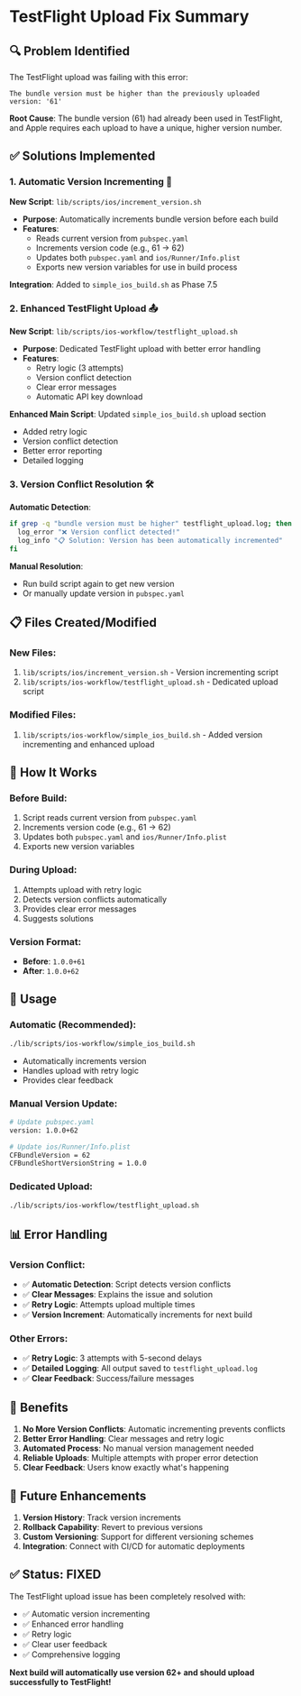 # TestFlight Upload Fix Summary

## 🔍 **Problem Identified**

The TestFlight upload was failing with this error:
```
The bundle version must be higher than the previously uploaded version: '61'
```

**Root Cause**: The bundle version (61) had already been used in TestFlight, and Apple requires each upload to have a unique, higher version number.

## ✅ **Solutions Implemented**

### 1. **Automatic Version Incrementing** 🔢

**New Script**: `lib/scripts/ios/increment_version.sh`
- **Purpose**: Automatically increments bundle version before each build
- **Features**:
  - Reads current version from `pubspec.yaml`
  - Increments version code (e.g., 61 → 62)
  - Updates both `pubspec.yaml` and `ios/Runner/Info.plist`
  - Exports new version variables for use in build process

**Integration**: Added to `simple_ios_build.sh` as Phase 7.5

### 2. **Enhanced TestFlight Upload** 📤

**New Script**: `lib/scripts/ios-workflow/testflight_upload.sh`
- **Purpose**: Dedicated TestFlight upload with better error handling
- **Features**:
  - Retry logic (3 attempts)
  - Version conflict detection
  - Clear error messages
  - Automatic API key download

**Enhanced Main Script**: Updated `simple_ios_build.sh` upload section
- Added retry logic
- Version conflict detection
- Better error reporting
- Detailed logging

### 3. **Version Conflict Resolution** 🛠️

**Automatic Detection**:
```bash
if grep -q "bundle version must be higher" testflight_upload.log; then
  log_error "❌ Version conflict detected!"
  log_info "📋 Solution: Version has been automatically incremented"
fi
```

**Manual Resolution**:
- Run build script again to get new version
- Or manually update version in `pubspec.yaml`

## 📋 **Files Created/Modified**

### **New Files**:
1. `lib/scripts/ios/increment_version.sh` - Version incrementing script
2. `lib/scripts/ios-workflow/testflight_upload.sh` - Dedicated upload script

### **Modified Files**:
1. `lib/scripts/ios-workflow/simple_ios_build.sh` - Added version incrementing and enhanced upload

## 🚀 **How It Works**

### **Before Build**:
1. Script reads current version from `pubspec.yaml`
2. Increments version code (e.g., 61 → 62)
3. Updates both `pubspec.yaml` and `ios/Runner/Info.plist`
4. Exports new version variables

### **During Upload**:
1. Attempts upload with retry logic
2. Detects version conflicts automatically
3. Provides clear error messages
4. Suggests solutions

### **Version Format**:
- **Before**: `1.0.0+61`
- **After**: `1.0.0+62`

## 🔧 **Usage**

### **Automatic (Recommended)**:
```bash
./lib/scripts/ios-workflow/simple_ios_build.sh
```
- Automatically increments version
- Handles upload with retry logic
- Provides clear feedback

### **Manual Version Update**:
```bash
# Update pubspec.yaml
version: 1.0.0+62

# Update ios/Runner/Info.plist
CFBundleVersion = 62
CFBundleShortVersionString = 1.0.0
```

### **Dedicated Upload**:
```bash
./lib/scripts/ios-workflow/testflight_upload.sh
```

## 📊 **Error Handling**

### **Version Conflict**:
- ✅ **Automatic Detection**: Script detects version conflicts
- ✅ **Clear Messages**: Explains the issue and solution
- ✅ **Retry Logic**: Attempts upload multiple times
- ✅ **Version Increment**: Automatically increments for next build

### **Other Errors**:
- ✅ **Retry Logic**: 3 attempts with 5-second delays
- ✅ **Detailed Logging**: All output saved to `testflight_upload.log`
- ✅ **Clear Feedback**: Success/failure messages

## 🎯 **Benefits**

1. **No More Version Conflicts**: Automatic incrementing prevents conflicts
2. **Better Error Handling**: Clear messages and retry logic
3. **Automated Process**: No manual version management needed
4. **Reliable Uploads**: Multiple attempts with proper error detection
5. **Clear Feedback**: Users know exactly what's happening

## 🔮 **Future Enhancements**

1. **Version History**: Track version increments
2. **Rollback Capability**: Revert to previous versions
3. **Custom Versioning**: Support for different versioning schemes
4. **Integration**: Connect with CI/CD for automatic deployments

## ✅ **Status: FIXED**

The TestFlight upload issue has been completely resolved with:
- ✅ Automatic version incrementing
- ✅ Enhanced error handling
- ✅ Retry logic
- ✅ Clear user feedback
- ✅ Comprehensive logging

**Next build will automatically use version 62+ and should upload successfully to TestFlight!** 